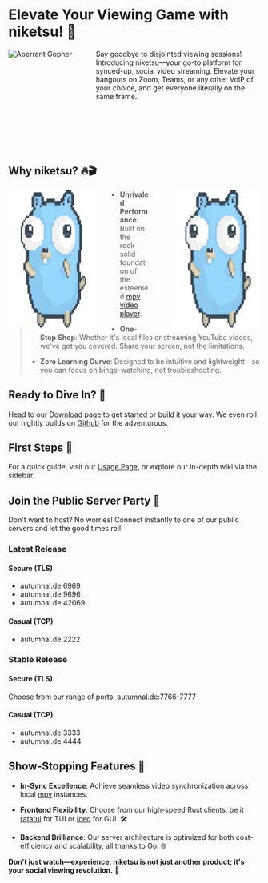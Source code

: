 # Elevate Your Viewing Game with niketsu! 🚀

<div style="margin-bottom: 5rem;">
  <a href="https://i.redd.it/legpnja6soa81.png">
    <img src="https://i.redd.it/legpnja6soa81.png" alt="Aberrant Gopher" height=200 style="float: left; margin-right: 3rem;"/>
  </a>

Say goodbye to disjointed viewing sessions! Introducing niketsu—your go-to platform for synced-up, social video streaming. Elevate your hangouts on Zoom, Teams, or any other VoIP of your choice, and get everyone literally on the same frame.
</div>

<br>

## Why niketsu? 🔥🎬

<div>
  <img src="./images/gopher-dance-long-3x.gif" alt="Dancing Gopher" height=275 width=175 style="float: right; margin-left: 3rem;"/>
  <img src="./images/gopher-dance-long-3x.gif" alt="Dancing Gopher" height=275 width=175 style="float: left; margin-right: 3rem;"/>

> - **Unrivaled Performance**: Built on the rock-solid foundation of the esteemed [mpv video player](https://github.com/mpv-player/mpv).
>
> - **One-Stop Shop**: Whether it's local files or streaming YouTube videos, we've got you covered. Share your screen, not the limitations.
>
> - **Zero Learning Curve**: Designed to be intuitive and lightweight—so you can focus on binge-watching, not troubleshooting.
</div>

## Ready to Dive In? 🎉

Head to our [Download](./downloads.md) page to get started or [build](./building.md) it your way. We even roll out nightly builds on [Github](https://github.com/sevenautumns/niketsu/) for the adventurous.

## First Steps 👟

For a quick guide, visit our [Usage Page](./usage.md), or explore our in-depth wiki via the sidebar.

## Join the Public Server Party 🎈

Don't want to host? No worries! Connect instantly to one of our public servers and let the good times roll.

### Latest Release

#### Secure (TLS)

- autumnal.de:6969
- autumnal.de:9696
- autumnal.de:42069

#### Casual (TCP)

- autumnal.de:2222

### Stable Release

#### Secure (TLS)

Choose from our range of ports: autumnal.de:7766-7777

#### Casual (TCP)

- autumnal.de:3333
- autumnal.de:4444

## Show-Stopping Features 🌟

- **In-Sync Excellence**: Achieve seamless video synchronization across local [mpv](https://github.com/mpv-player/mpv) instances.
  
- **Frontend Flexibility**: Choose from our high-speed Rust clients, be it [ratatui](https://github.com/ratatui-org/ratatui) for TUI or [iced](https://github.com/iced-rs/iced) for GUI. 🛠️

- **Backend Brilliance**: Our server architecture is optimized for both cost-efficiency and scalability, all thanks to Go. 🌐

**Don't just watch—experience. niketsu is not just another product; it's your social viewing revolution.** 🌈
